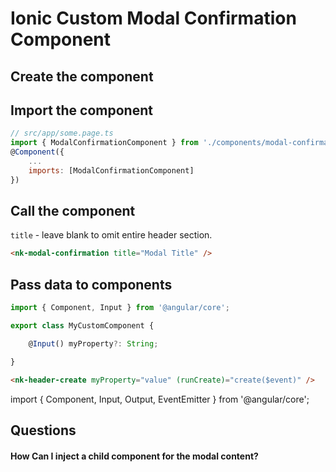 # Ionic Custom Modal Confirmation Component

## Create the component

## Import the component

```js
// src/app/some.page.ts
import { ModalConfirmationComponent } from './components/modal-confirmation.component';
@Component({
    ...
    imports: [ModalConfirmationComponent]
})
```

## Call the component

`title` - leave blank to omit entire header section.

```html
<nk-modal-confirmation title="Modal Title" />
```


<!--  -->
<!--  -->
<!--  -->
<!--  -->
<!--  -->
<!--  -->
<!--  -->
<!--  -->
<!--  -->

## Pass data to components

```js
import { Component, Input } from '@angular/core';

export class MyCustomComponent {

    @Input() myProperty?: String;

}
```

```html
<nk-header-create myProperty="value" (runCreate)="create($event)" />
```

import { Component, Input, Output, EventEmitter } from '@angular/core';


## Questions

#### How Can I inject a child component for the modal content?


